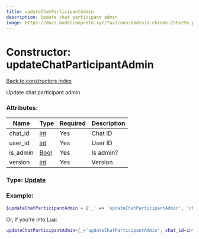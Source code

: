 ```yaml
---
title: updateChatParticipantAdmin
description: Update chat participant admin
image: https://docs.madelineproto.xyz/favicons/android-chrome-256x256.png
---
```

# Constructor: updateChatParticipantAdmin  
[Back to constructors index](index.md)



Update chat participant admin

### Attributes:

| Name     |    Type       | Required | Description |
|----------|---------------|----------|-------------|
|chat\_id|[int](../types/int.md) | Yes|Chat ID|
|user\_id|[int](../types/int.md) | Yes|User ID|
|is\_admin|[Bool](../types/Bool.md) | Yes|Is admin?|
|version|[int](../types/int.md) | Yes|Version|



### Type: [Update](../types/Update.md)


### Example:

```php
$updateChatParticipantAdmin = ['_' => 'updateChatParticipantAdmin', 'chat_id' => int, 'user_id' => int, 'is_admin' => Bool, 'version' => int];
```  


Or, if you're into Lua:

```lua
updateChatParticipantAdmin={_='updateChatParticipantAdmin', chat_id=int, user_id=int, is_admin=Bool, version=int}

```


